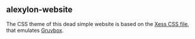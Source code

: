 ## alexylon-website

The CSS theme of this dead simple website is based on the [Xess CSS file](https://github.com/Xe/Xess), that emulates [Gruvbox](https://github.com/morhetz/gruvbox).